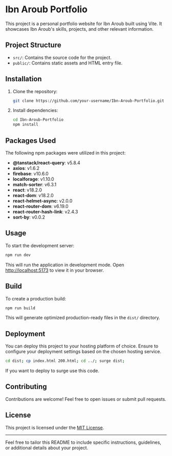 # Ibn Aroub Portfolio

This project is a personal portfolio website for Ibn Aroub built using Vite. It showcases Ibn Aroub's skills, projects, and other relevant information.

## Project Structure

- `src/`: Contains the source code for the project.
- `public/`: Contains static assets and HTML entry file.

## Installation

1. Clone the repository:

   ```bash
   git clone https://github.com/your-username/Ibn-Aroub-Portfolio.git
   ```

2. Install dependencies:

   ```bash
   cd Ibn-Aroub-Portfolio
   npm install
   ```

## Packages Used

The following npm packages were utilized in this project:

- **@tanstack/react-query**: v5.8.4
- **axios**: v1.6.2
- **firebase**: v10.6.0
- **localforage**: v1.10.0
- **match-sorter**: v6.3.1
- **react**: v18.2.0
- **react-dom**: v18.2.0
- **react-helmet-async**: v2.0.0
- **react-router-dom**: v6.19.0
- **react-router-hash-link**: v2.4.3
- **sort-by**: v0.0.2

## Usage

To start the development server:

```bash
npm run dev
```

This will run the application in development mode. Open [http://localhost:5173](http://localhost:5173) to view it in your browser.

## Build

To create a production build:

```bash
npm run build
```

This will generate optimized production-ready files in the `dist/` directory.


## Deployment

You can deploy this project to your hosting platform of choice. Ensure to configure your deployment settings based on the chosen hosting service.

```bash
cd dist; cp index.html 200.html; cd ../; surge dist;
```

If you want to deploy to surge use this code.

## Contributing

Contributions are welcome! Feel free to open issues or submit pull requests.

## License

This project is licensed under the [MIT License](LICENSE).

---

Feel free to tailor this README to include specific instructions, guidelines, or additional details about your project.